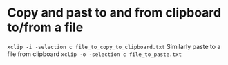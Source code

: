 # Copy and past to and from clipboard to/from a file 
`
xclip -i -selection c file_to_copy_to_clipboard.txt
`
Similarly paste to a file from clipboard 
`
xclip -o -selection c file_to_paste.txt
`


